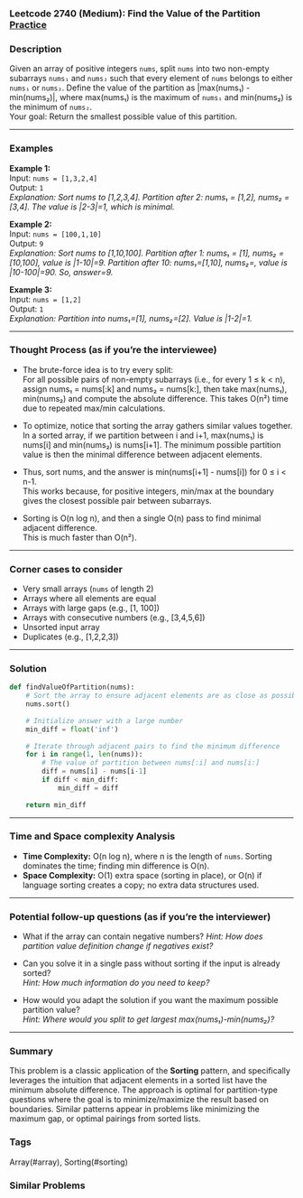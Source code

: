 ### Leetcode 2740 (Medium): Find the Value of the Partition [Practice](https://leetcode.com/problems/find-the-value-of-the-partition)

### Description  
Given an array of positive integers `nums`, split `nums` into two non-empty subarrays `nums₁` and `nums₂` such that every element of `nums` belongs to either `nums₁` or `nums₂`. Define the value of the partition as |max(nums₁) - min(nums₂)|, where max(nums₁) is the maximum of `nums₁` and min(nums₂) is the minimum of `nums₂`.  
Your goal: Return the smallest possible value of this partition.

---

### Examples  

**Example 1:**  
Input: `nums = [1,3,2,4]`  
Output: `1`  
*Explanation: Sort nums to [1,2,3,4]. Partition after 2: nums₁ = [1,2], nums₂ = [3,4]. The value is |2-3|=1, which is minimal.*

**Example 2:**  
Input: `nums = [100,1,10]`  
Output: `9`  
*Explanation: Sort nums to [1,10,100]. Partition after 1: nums₁ = [1], nums₂ = [10,100], value is |1-10|=9. Partition after 10: nums₁=[1,10], nums₂=, value is |10-100|=90. So, answer=9.*

**Example 3:**  
Input: `nums = [1,2]`  
Output: `1`  
*Explanation: Partition into nums₁=[1], nums₂=[2]. Value is |1-2|=1.*

---

### Thought Process (as if you’re the interviewee)  
- The brute-force idea is to try every split:  
  For all possible pairs of non-empty subarrays (i.e., for every 1 ≤ k < n), assign nums₁ = nums[:k] and nums₂ = nums[k:], then take max(nums₁), min(nums₂) and compute the absolute difference. This takes O(n²) time due to repeated max/min calculations.

- To optimize, notice that sorting the array gathers similar values together.  
  In a sorted array, if we partition between i and i+1, max(nums₁) is nums[i] and min(nums₂) is nums[i+1]. The minimum possible partition value is then the minimal difference between adjacent elements.

- Thus, sort nums, and the answer is min(nums[i+1] - nums[i]) for 0 ≤ i < n-1.  
  This works because, for positive integers, min/max at the boundary gives the closest possible pair between subarrays.

- Sorting is O(n log n), and then a single O(n) pass to find minimal adjacent difference.  
  This is much faster than O(n²).

---

### Corner cases to consider  
- Very small arrays (`nums` of length 2)  
- Arrays where all elements are equal  
- Arrays with large gaps (e.g., [1, 100])  
- Arrays with consecutive numbers (e.g., [3,4,5,6])  
- Unsorted input array  
- Duplicates (e.g., [1,2,2,3])

---

### Solution

```python
def findValueOfPartition(nums):
    # Sort the array to ensure adjacent elements are as close as possible
    nums.sort()
    
    # Initialize answer with a large number
    min_diff = float('inf')
    
    # Iterate through adjacent pairs to find the minimum difference
    for i in range(1, len(nums)):
        # The value of partition between nums[:i] and nums[i:]
        diff = nums[i] - nums[i-1]
        if diff < min_diff:
            min_diff = diff
    
    return min_diff
```

---

### Time and Space complexity Analysis  

- **Time Complexity:** O(n log n), where n is the length of `nums`. Sorting dominates the time; finding min difference is O(n).
- **Space Complexity:** O(1) extra space (sorting in place), or O(n) if language sorting creates a copy; no extra data structures used.

---

### Potential follow-up questions (as if you’re the interviewer)  

- What if the array can contain negative numbers?
  *Hint: How does partition value definition change if negatives exist?*  

- Can you solve it in a single pass without sorting if the input is already sorted?  
  *Hint: How much information do you need to keep?*

- How would you adapt the solution if you want the maximum possible partition value?  
  *Hint: Where would you split to get largest max(nums₁)-min(nums₂)?*

---

### Summary
This problem is a classic application of the **Sorting** pattern, and specifically leverages the intuition that adjacent elements in a sorted list have the minimum absolute difference. The approach is optimal for partition-type questions where the goal is to minimize/maximize the result based on boundaries. Similar patterns appear in problems like minimizing the maximum gap, or optimal pairings from sorted lists.

### Tags
Array(#array), Sorting(#sorting)

### Similar Problems
